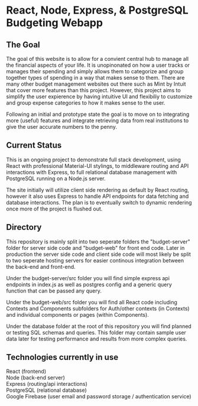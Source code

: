 # React, Node, Express, & PostgreSQL Budgeting Webapp

## The Goal
The goal of this website is to allow for a convient central hub to manage all the
financial aspects of your life. It is unopinonated on how a user tracks or manages their spending
and simply allows them to categorize and group together types of spending in a way that makes sense to
them. There are many other budget management websites out there such as Mint by Intuit that cover more
features than this project. However, this project aims to simplify the user expierence by having intuitive 
UI and flexibiliy to customize and group expense categories to how it makes sense to the user.

Following an initial and prototype state the goal is to move on to integrating more (useful) features
and integrate retrieving data from real institutions to give the user accurate numbers to the penny.

## Current Status
This is an ongoing project to demonstrate full stack development, using React with professional
Material-UI stylings, to middleware routing and API interactions with Express, to full
relational database management with PostgreSQL running on a Node.js server.

The site initially will utilize client side rendering as default by React routing, however it also uses
Express to handle API endpoints for data fetching and database interactions. The plan is to eventually
switch to dynamic rendering once more of the project is flushed out.

## Directory
This repository is mainly split into two seperate folders the "budget-server" folder for server side code 
and "budget-web" for front end code. Later in production the server side code and client side code will 
most likely be split to two seperate hosting servers for easier continous integration between the back-end 
and front-end.

Under the budget-server/src folder you will find simple express api endpoints in index.js as well as 
postgres config and a generic query function that can be passed any query.

Under the budget-web/src folder you will find all React code including Contexts and Components subfolders for 
Auth/other contexts (in Contexts) and individual components or pages (within Components).

Under the database folder at the root of this repository you will find planned or testing SQL schemas and 
queries. This folder may contain sample user data later for testing performance and results from more 
complex queries.

## Technologies currently in use
React (frontend)  
Node (back-end server)  
Express (routing/api interactions)  
PostgreSQL (relational database)  
Google Firebase (user email and password storage / authentication service)
